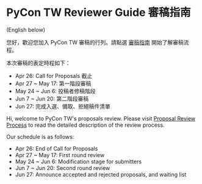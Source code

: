 # PyCon TW Reviewer Guide 審稿指南

(English below)

您好，歡迎您加入 PyCon TW 審稿的行列。請點選 [審稿指南](reviewer-guide.md) 開始了解審稿流程。

本次審稿的表定時程如下：
+ Apr 26: Call for Proposals 截止
+ Apr 27 ~ May 17: 第一階段審稿
+ May 24 ~ Jun 6: 投稿者修稿階段
+ Jun 7 ~ Jun 20: 第二階段審稿
+ Jun 27: 完成入選、備取、拒絕稿件清單

Hi, welcome to PyCon TW's proposals review.  Please visit [Proposal Review Process](reviewer-guide.en.md) to read the detailed description of the review process.

Our schedule is as follows:
+ Apr 26: End of Call for Proposals
+ Apr 27 ~ May 17: First round review
+ May 24 ~ Jun 6: Modification stage for submitters
+ Jun 7 ~ Jun 20: Second round review
+ Jun 27: Announce accepted and rejected proposals, and waiting list
